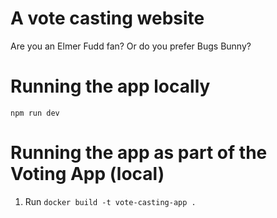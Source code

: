# A vote casting website

Are you an Elmer Fudd fan? Or do you prefer Bugs Bunny?

# Running the app locally

`npm run dev`

# Running the app as part of the Voting App (local)
1. Run `docker build -t vote-casting-app .`
